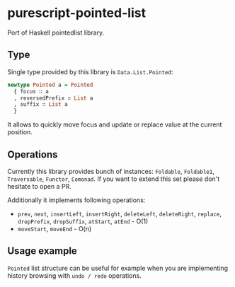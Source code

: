 # purescript-pointed-list

Port of Haskell pointedlist library.

## Type

Single type provided by this library is `Data.List.Pointed`:

```purescript
newtype Pointed a = Pointed
  { focus ∷ a
  , reversedPrefix ∷ List a
  , suffix ∷ List a
  }
```

It allows to quickly move focus and update or replace value at the current position.

## Operations

Currently this library provides bunch of instances: `Foldable`, `Foldable1`, `Traversable`, `Functor`, `Comonad`. If you want to extend this set please don't hesitate to open a PR.

Additionally it implements following operations:

* `prev`, `next`, `insertLeft`, `insertRight`, `deleteLeft`, `deleteRight`, `replace`, `dropPrefix`, `dropSuffix`, `atStart`, `atEnd` - O(1)
* `moveStart`, `moveEnd` - O(n)

## Usage example

`Pointed` list structure can be useful for example when you are implementing history browsing with `undo / redo` operations.
